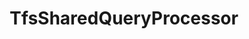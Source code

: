 ---
optionsClassName: TfsSharedQueryProcessorOptions
optionsClassFullName: MigrationTools.Processors.TfsSharedQueryProcessorOptions
configurationSamples:
- name: defaults
  description: 
  code: >-
    {
      "MigrationTools": {
        "ProcessorDefaults": {
          "TfsSharedQueryProcessor": {}
        }
      }
    }
  sampleFor: MigrationTools.Processors.TfsSharedQueryProcessorOptions
- name: Classic
  description: 
  code: >-
    {
      "$type": "TfsSharedQueryProcessorOptions",
      "Enabled": false,
      "PrefixProjectToNodes": false,
      "SharedFolderName": "Shared Queries",
      "SourceToTargetFieldMappings": null,
      "Enrichers": null,
      "ProcessorEnrichers": null,
      "SourceName": null,
      "TargetName": null
    }
  sampleFor: MigrationTools.Processors.TfsSharedQueryProcessorOptions
description: The TfsSharedQueryProcessor enabled you to migrate queries from one locatio nto another.
className: TfsSharedQueryProcessor
typeName: Processors
architecture: 
options:
- parameterName: Enabled
  type: Boolean
  description: If set to `true` then the processor will run. Set to `false` and the processor will not run.
  defaultValue: missng XML code comments
- parameterName: Enrichers
  type: List
  description: A list of enrichers that can augment the proccessing of the data
  defaultValue: missng XML code comments
- parameterName: PrefixProjectToNodes
  type: Boolean
  description: Do we add the source project name into the folder path
  defaultValue: false
- parameterName: ProcessorEnrichers
  type: List
  description: List of Enrichers that can be used to add more features to this processor. Only works with Native Processors and not legacy Processors.
  defaultValue: missng XML code comments
- parameterName: RefName
  type: String
  description: '`Refname` will be used in the future to allow for using named Options without the need to copy all of the options.'
  defaultValue: missng XML code comments
- parameterName: SharedFolderName
  type: String
  description: The name of the shared folder, made a parameter incase it every needs to be edited
  defaultValue: Shared Queries
- parameterName: SourceName
  type: String
  description: missng XML code comments
  defaultValue: missng XML code comments
- parameterName: SourceToTargetFieldMappings
  type: Dictionary
  description: Mapping of the source to the target
  defaultValue: missng XML code comments
- parameterName: TargetName
  type: String
  description: missng XML code comments
  defaultValue: missng XML code comments
status: Beta
processingTarget: Queries
classFile: /src/MigrationTools.Clients.AzureDevops.ObjectModel/Processors/TfsSharedQueryProcessor.cs
optionsClassFile: /src/MigrationTools.Clients.AzureDevops.ObjectModel/Processors/TfsSharedQueryProcessorOptions.cs

redirectFrom:
- /Reference/Processors/TfsSharedQueryProcessorOptions/
layout: reference
toc: true
permalink: /Reference/Processors/TfsSharedQueryProcessor/
title: TfsSharedQueryProcessor
categories:
- Processors
- 
topics:
- topic: notes
  path: /Processors/TfsSharedQueryProcessor-notes.md
  exists: false
  markdown: ''
- topic: introduction
  path: /Processors/TfsSharedQueryProcessor-introduction.md
  exists: false
  markdown: ''

---